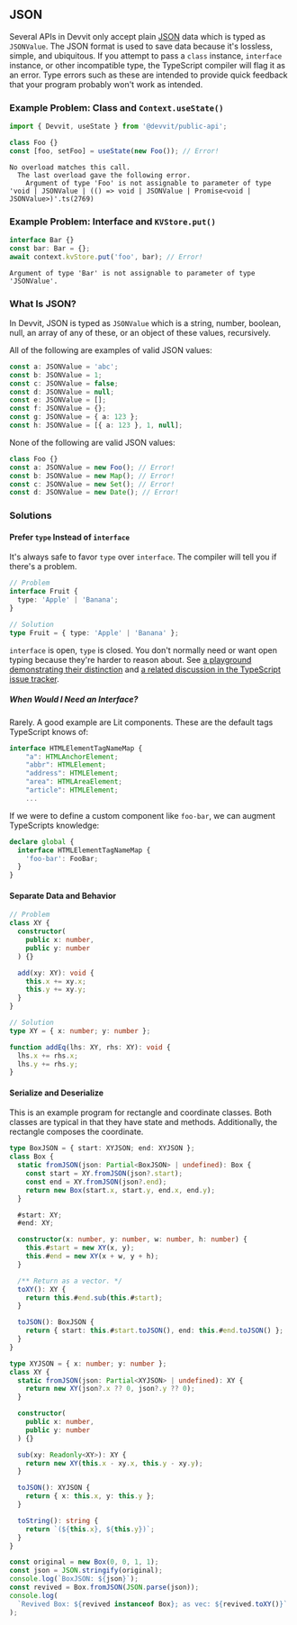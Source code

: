 ## JSON

Several APIs in Devvit only accept plain [JSON](https://www.json.org) data which is typed as `JSONValue`. The JSON format is used to save data because it's lossless, simple, and ubiquitous. If you attempt to pass a `class` instance, `interface` instance, or other incompatible type, the TypeScript compiler will flag it as an error. Type errors such as these are intended to provide quick feedback that your program probably won't work as intended.

### Example Problem: Class and `Context.useState()`

```ts
import { Devvit, useState } from '@devvit/public-api';

class Foo {}
const [foo, setFoo] = useState(new Foo()); // Error!
```

```
No overload matches this call.
  The last overload gave the following error.
    Argument of type 'Foo' is not assignable to parameter of type 'void | JSONValue | (() => void | JSONValue | Promise<void | JSONValue>)'.ts(2769)
```

### Example Problem: Interface and `KVStore.put()`

```ts
interface Bar {}
const bar: Bar = {};
await context.kvStore.put('foo', bar); // Error!
```

```
Argument of type 'Bar' is not assignable to parameter of type 'JSONValue'.
```

### What Is JSON?

In Devvit, JSON is typed as `JSONValue` which is a string, number, boolean, null, an array of any of these, or an object of these values, recursively.

All of the following are examples of valid JSON values:

```ts
const a: JSONValue = 'abc';
const b: JSONValue = 1;
const c: JSONValue = false;
const d: JSONValue = null;
const e: JSONValue = [];
const f: JSONValue = {};
const g: JSONValue = { a: 123 };
const h: JSONValue = [{ a: 123 }, 1, null];
```

None of the following are valid JSON values:

```ts
class Foo {}
const a: JSONValue = new Foo(); // Error!
const b: JSONValue = new Map(); // Error!
const c: JSONValue = new Set(); // Error!
const d: JSONValue = new Date(); // Error!
```

### Solutions

#### Prefer `type` Instead of `interface`

It's always safe to favor `type` over `interface`. The compiler will tell you if there's a problem.

```ts
// Problem
interface Fruit {
  type: 'Apple' | 'Banana';
}
```

```ts
// Solution
type Fruit = { type: 'Apple' | 'Banana' };
```

`interface` is open, `type` is closed. You don't normally need or want open typing because they're harder to reason about. See [a playground demonstrating their distinction](https://www.typescriptlang.org/play?ssl=11&ssc=1&pln=12&pc=1#code/PTAEEkDsBcFMCcBmBDAxrAzqZ9bYDYDuyAnlgPYAOskAdALABQAljAiuqAPLWRRxI0eAN5NQ2AFyhIAVwC2AIwRMAvkyYgIbQeiypkkAsTKgloWAA84kACawbDFto54eNfuyGhRjcQqmyisqMaowaYAAC0BgAtJbUqNBx8PDk8Eyo5JAY0KBUNFJufM5eALzeyFIAjAA0plIATCqgmgCiFglwNqDQ5KAAFsgAbnjI2LamAITqjJoAKiTUWDijRKR6+OQY9rSgAJrkMqD6hln4JKB2iKyjoAAG0Iuwd3mQ6NOzkdFxHbCJyal0oxHtRQABhTbbGwLUHlHziSrSeRKIGhcKgKKxeJ-JIIQFMEF4CFbewwvBwsT1JFBVFAA) and [a related discussion in the TypeScript issue tracker](https://github.com/microsoft/TypeScript/issues/15300).

##### When Would I Need an Interface?

Rarely. A good example are Lit components. These are the default tags TypeScript knows of:

```ts
interface HTMLElementTagNameMap {
    "a": HTMLAnchorElement;
    "abbr": HTMLElement;
    "address": HTMLElement;
    "area": HTMLAreaElement;
    "article": HTMLElement;
    ...
```

If we were to define a custom component like `foo-bar`, we can augment TypeScripts knowledge:

```ts
declare global {
  interface HTMLElementTagNameMap {
    'foo-bar': FooBar;
  }
}
```

#### Separate Data and Behavior

```ts
// Problem
class XY {
  constructor(
    public x: number,
    public y: number
  ) {}

  add(xy: XY): void {
    this.x += xy.x;
    this.y += xy.y;
  }
}
```

```ts
// Solution
type XY = { x: number; y: number };

function addEq(lhs: XY, rhs: XY): void {
  lhs.x += rhs.x;
  lhs.y += rhs.y;
}
```

#### Serialize and Deserialize

This is an example program for rectangle and coordinate classes. Both classes are typical in that they have state and methods. Additionally, the rectangle composes the coordinate.

```ts
type BoxJSON = { start: XYJSON; end: XYJSON };
class Box {
  static fromJSON(json: Partial<BoxJSON> | undefined): Box {
    const start = XY.fromJSON(json?.start);
    const end = XY.fromJSON(json?.end);
    return new Box(start.x, start.y, end.x, end.y);
  }

  #start: XY;
  #end: XY;

  constructor(x: number, y: number, w: number, h: number) {
    this.#start = new XY(x, y);
    this.#end = new XY(x + w, y + h);
  }

  /** Return as a vector. */
  toXY(): XY {
    return this.#end.sub(this.#start);
  }

  toJSON(): BoxJSON {
    return { start: this.#start.toJSON(), end: this.#end.toJSON() };
  }
}

type XYJSON = { x: number; y: number };
class XY {
  static fromJSON(json: Partial<XYJSON> | undefined): XY {
    return new XY(json?.x ?? 0, json?.y ?? 0);
  }

  constructor(
    public x: number,
    public y: number
  ) {}

  sub(xy: Readonly<XY>): XY {
    return new XY(this.x - xy.x, this.y - xy.y);
  }

  toJSON(): XYJSON {
    return { x: this.x, y: this.y };
  }

  toString(): string {
    return `(${this.x}, ${this.y})`;
  }
}

const original = new Box(0, 0, 1, 1);
const json = JSON.stringify(original);
console.log(`BoxJSON: ${json}`);
const revived = Box.fromJSON(JSON.parse(json));
console.log(
  `Revived Box: ${revived instanceof Box}; as vec: ${revived.toXY()}`
);
```
